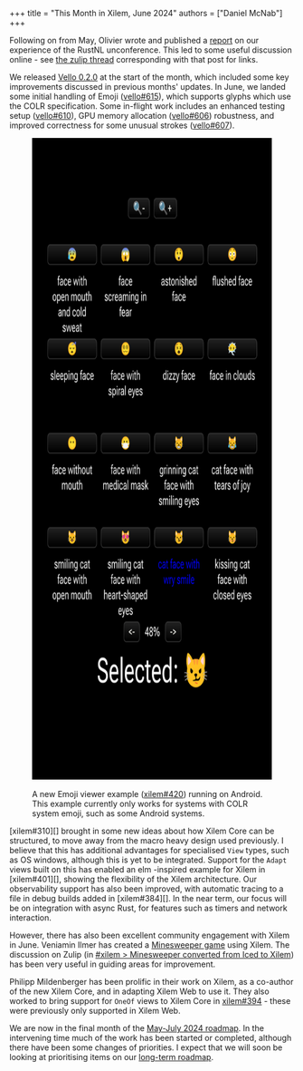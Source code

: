 +++
title = "This Month in Xilem, June 2024"
authors = ["Daniel McNab"]
+++

Following on from May, Olivier wrote and published a [report](@/blog/2024-06-15-rustnl-2024-unconference.md) on our experience of the RustNL unconference.
This led to some useful discussion online - see [the zulip thread](https://xi.zulipchat.com/#narrow/stream/181284-blogging/topic/Draft.20-.20Report.20on.20the.20RustNL.202024.20Conference/near/444974910) corresponding with that post for links.

We released [Vello 0.2.0][] at the start of the month, which included some key improvements discussed in previous months' updates.
In June, we landed some initial handling of Emoji ([vello#615][]), which supports glyphs which use the COLR specification.
Some in-flight work includes an enhanced testing setup ([vello#610][]), GPU memory allocation ([vello#606][]) robustness, and improved correctness for some unusual strokes ([vello#607][]).

<figure>

<img src="Xilem Emoji Picker.png" alt="Screenshot of an app, containing a 4x4 grid of labelled Emoji, zoom in and out buttons and pagination controls. 'cat face with wry smile' is selected" height="1132" width = "863">

<figcaption>

A new Emoji viewer example ([xilem#420][]) running on Android.
This example currently only works for systems with COLR system emoji, such as some Android systems.

</figcaption>
</figure>

[xilem#310][] brought in some new ideas about how Xilem Core can be structured, to move away from the macro heavy design used previously.
I believe that this has additional advantages for specialised `View` types, such as OS windows, although this is yet to be integrated.
Support for the `Adapt` views built on this has enabled an elm<!-- TODO: Capitalisation? --> -inspired example for Xilem in [xilem#401][], showing the flexibility of the Xilem architecture.
Our observability support has also been improved, with automatic tracing to a file in debug builds added in [xilem#384][].
In the near term, our focus will be on integration with async Rust, for features such as timers and network interaction.

However, there has also been excellent community engagement with Xilem in June.
Veniamin Ilmer has created a [Minesweeper game](https://github.com/veniamin-ilmer/minesweeper_xilem/) using Xilem.
The discussion on Zulip (in [#xilem > Minesweeper converted from Iced to Xilem](https://xi.zulipchat.com/#narrow/stream/354396-xilem/topic/Minesweeper.20converted.20from.20Iced.20to.20Xilem)) has been very useful in guiding areas for improvement.
<!-- Screenshot of Minesweeper example -->

Philipp Mildenberger has been prolific in their work on Xilem, as a co-author of the new Xilem Core, and in adapting Xilem Web to use it.
They also worked to bring support for `OneOf` views to Xilem Core in [xilem#394][] - these were previously only supported in Xilem Web.

<!-- Screenshot of a web example? -->

We are now in the final month of the [May-July 2024 roadmap](@/blog/2024-06-15-rustnl-2024-unconference.md).
In the intervening time much of the work has been started or completed, although there have been some changes of priorities.
I expect that we will soon be looking at prioritising items on our [long-term roadmap](@/wiki/long-term-roadmap.md).

[xilem#420]: https://github.com/linebender/xilem/pull/420
[xilem#394]: https://github.com/linebender/xilem/pull/394
[vello 0.2.0]: https://github.com/linebender/vello/releases/tag/v0.2.0

[vello#606]: https://github.com/linebender/vello/pull/606
[vello#607]: https://github.com/linebender/vello/pull/607
[vello#610]: https://github.com/linebender/vello/pull/610
[vello#615]: https://github.com/linebender/vello/pull/615
